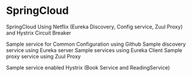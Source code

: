 # SpringCloud
SpringCloud Using Netflix (Eureka Discovery, Config service, Zuul Proxy) and Hystrix Circuit Breaker

Sample service for Common Configuration using Github
Sample discovery service using Eureka server
Sample services using Eureka Client
Sample proxy service using Zuul Proxy

Sample service enabled Hystrix (Book Service and ReadingService)

